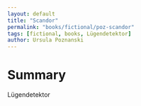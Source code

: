 ```yaml
---
layout: default
title: "Scandor"
permalink: "books/fictional/poz-scandor"
tags: [fictional, books, Lügendetektor]
author: Ursula Poznanski
---
```


# Summary
Lügendetektor